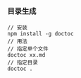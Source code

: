 ### 目录生成

  ```
  // 安装
  npm install -g doctoc
  // 用法
  // 指定单个文件
  doctoc xx.md
  // 指定目录
  doctoc .
  ```